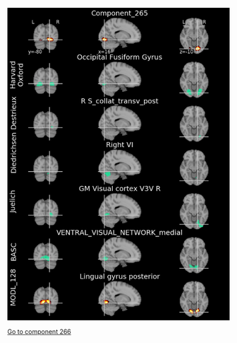 


![265](preliminary/265.jpg "Component 265")

[Go to component 266](https://parietal-inria.github.io/MODL_atlas/512/266 "Component 266")